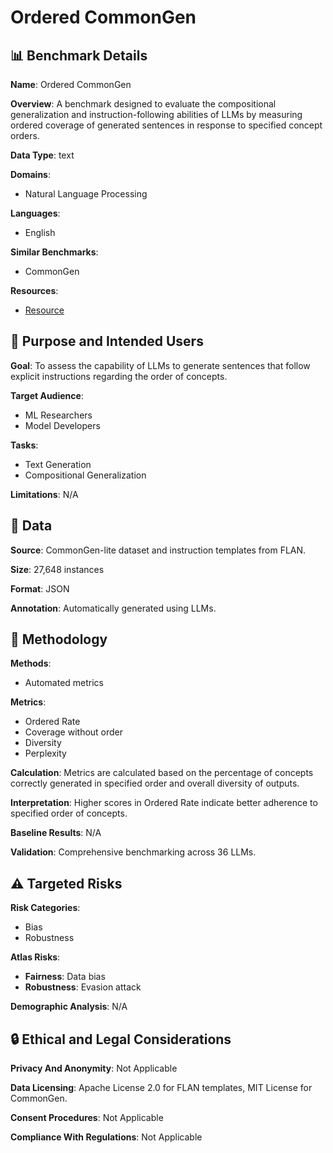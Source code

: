 # Ordered CommonGen

## 📊 Benchmark Details

**Name**: Ordered CommonGen

**Overview**: A benchmark designed to evaluate the compositional generalization and instruction-following abilities of LLMs by measuring ordered coverage of generated sentences in response to specified concept orders.

**Data Type**: text

**Domains**:
- Natural Language Processing

**Languages**:
- English

**Similar Benchmarks**:
- CommonGen

**Resources**:
- [Resource](https://hf.co/datasets/allenai/commongen_lite)

## 🎯 Purpose and Intended Users

**Goal**: To assess the capability of LLMs to generate sentences that follow explicit instructions regarding the order of concepts.

**Target Audience**:
- ML Researchers
- Model Developers

**Tasks**:
- Text Generation
- Compositional Generalization

**Limitations**: N/A

## 💾 Data

**Source**: CommonGen-lite dataset and instruction templates from FLAN.

**Size**: 27,648 instances

**Format**: JSON

**Annotation**: Automatically generated using LLMs.

## 🔬 Methodology

**Methods**:
- Automated metrics

**Metrics**:
- Ordered Rate
- Coverage without order
- Diversity
- Perplexity

**Calculation**: Metrics are calculated based on the percentage of concepts correctly generated in specified order and overall diversity of outputs.

**Interpretation**: Higher scores in Ordered Rate indicate better adherence to specified order of concepts.

**Baseline Results**: N/A

**Validation**: Comprehensive benchmarking across 36 LLMs.

## ⚠️ Targeted Risks

**Risk Categories**:
- Bias
- Robustness

**Atlas Risks**:
- **Fairness**: Data bias
- **Robustness**: Evasion attack

**Demographic Analysis**: N/A

## 🔒 Ethical and Legal Considerations

**Privacy And Anonymity**: Not Applicable

**Data Licensing**: Apache License 2.0 for FLAN templates, MIT License for CommonGen.

**Consent Procedures**: Not Applicable

**Compliance With Regulations**: Not Applicable
